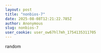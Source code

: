 ```yaml
---
layout: post
title: "nonbios-7"
date: 2025-08-08T12:21:22.785Z
author: Anonymous
slug: nonbios-7
user_cookie: user_ow67hl7mh_1754135311705
---
```


random

